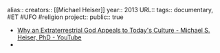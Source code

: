 alias::
creators:: [[Michael Heiser]] 
year:: 2013
URL::
tags:: documentary, #ET #UFO #religion 
project::
public:: true

- [Why an Extraterrestrial God Appeals to Today's Culture - Michael S. Heiser, PhD - YouTube](https://www.youtube.com/watch?v=4uB-PXRTrPc)
-
